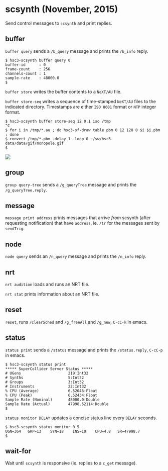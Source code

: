 # scsynth (November, 2015)

Send control messages to `scsynth` and print replies.

## buffer

`buffer query` sends a `/b_query` message and prints the `/b_info`
reply.

~~~~
$ hsc3-scsynth buffer query 0
buffer-id      : 0
frame-count    : 256
channels-count : 1
sample-rate    : 48000.0
$
~~~~

`buffer store` writes the buffer contents to a `NeXT/AU` file.

`buffer store-seq` writes a sequence of time-stamped `NeXT/AU` files to the indicated directory.
Timestamps are either `ISO 8601` format or `NTP` integer format.

~~~~
$ hsc3-scsynth buffer store-seq 12 0.1 iso /tmp
^C
$ for i in /tmp/*.au ; do hsc3-sf-draw table pbm 0 12 128 0 $i $i.pbm ; done
$ convert /tmp/*.pbm -delay 1 -loop 0 ~/sw/hsc3-data/data/gif/monopole.gif
$
~~~~

![](sw/hsc3-data/data/gif/monopole.gif)

## group

`group query-tree` sends a `/g_queryTree` message and prints the
`/g_queryTree.reply`.

## message

`message print address` prints messages that arrive _from_ scsynth
(after requesting notification) that have `address`, ie. `/tr` for
the messages sent by `sendTrig`.

## node

`node query` sends an `/n_query` message and prints the `/n_info` reply.

## nrt

`nrt audition` loads and runs an NRT file.

`nrt stat` prints information about an NRT file.

## reset

`reset`, runs `/clearSched` and `/g_freeAll` and `/g_new`, `C-cC-k` in emacs.

## status

`status print` sends a `/status` message and prints the `/status.reply`,
`C-cC-p` in emacs.

~~~~
$ hsc3-scsynth status print
***** SuperCollider Server Status *****
# UGens                     219:Int32
# Synths                    5:Int32
# Groups                    3:Int32
# Instruments               22:Int32
% CPU (Average)             6.52046:Float
% CPU (Peak)                6.52434:Float
Sample Rate (Nominal)       48000.0:Double
Sample Rate (Actual)        47998.52114:Double
$
~~~~

`status monitor DELAY` updates a concise status line every `DELAY` seconds.

~~~~
$ hsc3-scsynth status monitor 0.5
UGN=364   GRP=13    SYN=18    INS=10    CPU=4.8   SR=47998.7
$
~~~~

## wait-for

Wait until `scsynth` is responsive (ie. replies to a `c_get` message).
